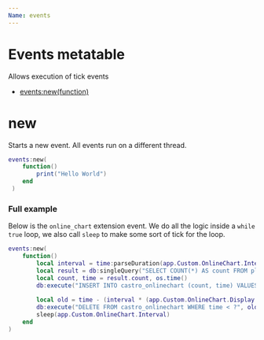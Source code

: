 ```yaml
---
Name: events
---
```


# Events metatable

Allows execution of tick events

- [events:new(function)](#new)

# new

Starts a new event. All events run on a different thread.

```lua
events:new(
    function()
        print("Hello World")
    end
 )
```

### Full example

Below is the `online_chart` extension event. We do all the logic inside a  `while true` loop, we also call `sleep` to make some sort of tick for the loop.

```lua
events:new(
    function()
        local interval = time:parseDuration(app.Custom.OnlineChart.Interval)
        local result = db:singleQuery("SELECT COUNT(*) AS count FROM players_online")
        local count, time = result.count, os.time()
        db:execute("INSERT INTO castro_onlinechart (count, time) VALUES (?, ?)", count, time)
    
        local old = time - (interval * (app.Custom.OnlineChart.Display + 1))
        db:execute("DELETE FROM castro_onlinechart WHERE time < ?", old)
        sleep(app.Custom.OnlineChart.Interval)
    end
)
```